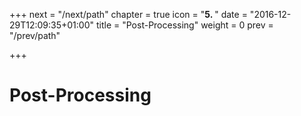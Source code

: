 +++
next = "/next/path"
chapter = true
icon = "<b>5. </b>"
date = "2016-12-29T12:09:35+01:00"
title = "Post-Processing"
weight = 0
prev = "/prev/path"

+++

# Post-Processing